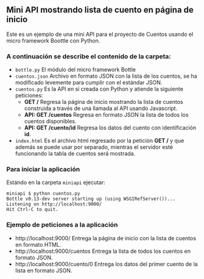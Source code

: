 ## Mini API mostrando lista de cuento en página de inicio

Este es un ejemplo de una mini API para el proyecto de Cuentos usando el
micro framework Boottle con Python.

### A continuación se describe el contenido de la carpeta:

- `bottle.py` El módulo del micro framework Bottle
- `cuentos.json` Archivo en formato JSON con la lista de los cuentos, se
  ha modificado levemente para cumplir con el estándar JSON.
- `cuentos.py` Es la API en sí creada con Python y atiende la siguiente
  peticiones:
   - __GET /__ Regresa la página de inicio mostrando la lista de cuentos
     construida a través de una llamada al API usando Javascript.
   - __API: GET /cuentos__ Regresa en formato JSON la lista de todos los
     cuentos disponibles.
   - __API: GET /cuento/id__ Regresa los datos del cuento con
     identificación __id__.
- `index.html` Es el archivo html regresado por la petición __GET /__ y
  que además se puede usar por separado, mientras el servidor esté
funcionando la tabla de cuentos será mostrada.

### Para iniciar la aplicación

Estándo en la carpeta `miniapi` ejecutar:

```console
miniapi $ python cuentos.py
Bottle v0.13-dev server starting up (using WSGIRefServer())...
Listening on http://localhost:9000/
Hit Ctrl-C to quit.
```

### Ejemplo de peticiones a la aplicación

- http://localhost:9000/ Entrega la página de inicio con la lista de
  cuentos en formato HTML.
- http://localhost:9000/cuentos Entrega la lista de todos los cuentos en
  formato JSON.
- http://localhost:9000/cuento/0 Entrega los datos del primer cuento de
  la lista en formato JSON.

